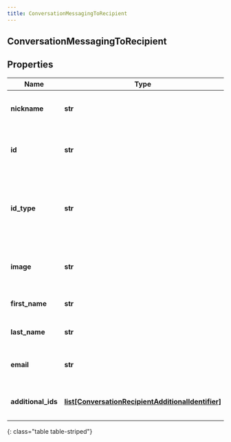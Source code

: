 ```yaml
---
title: ConversationMessagingToRecipient
---
```

## ConversationMessagingToRecipient

## Properties

|Name | Type | Description | Notes|
|------------ | ------------- | ------------- | -------------|
| **nickname** | **str** | Nickname or display name of the recipient. | [optional] |
| **id** | **str** | The recipient ID specific to the provider. | |
| **id_type** | **str** | The recipient ID type. This is used to indicate the format used for the ID. | [optional] |
| **image** | **str** | URL of an image that represents the recipient. | [optional] |
| **first_name** | **str** | First name of the recipient. | [optional] |
| **last_name** | **str** | Last name of the recipient. | [optional] |
| **email** | **str** | E-mail address of the recipient. | [optional] |
| **additional_ids** | [**list[ConversationRecipientAdditionalIdentifier]**](ConversationRecipientAdditionalIdentifier.html) | List of recipient additional identifiers | [optional] |
{: class="table table-striped"}


